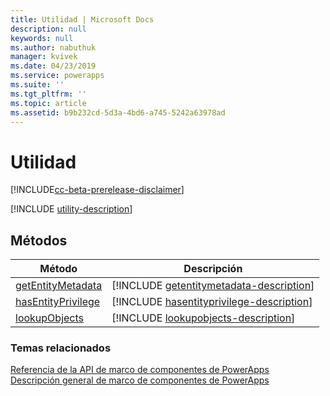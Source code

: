```yaml
---
title: Utilidad | Microsoft Docs
description: null
keywords: null
ms.author: nabuthuk
manager: kvivek
ms.date: 04/23/2019
ms.service: powerapps
ms.suite: ''
ms.tgt_pltfrm: ''
ms.topic: article
ms.assetid: b9b232cd-5d3a-4bd6-a745-5242a63978ad
---
```


# <a name="utility"></a>Utilidad

[!INCLUDE[cc-beta-prerelease-disclaimer](../../../includes/cc-beta-prerelease-disclaimer.md)]

[!INCLUDE [utility-description](includes/utility-description.md)]

## <a name="methods"></a>Métodos

|Método | Descripción | 
| ------|-------------|
|[getEntityMetadata](utility/getentitymetadata.md)|[!INCLUDE [getentitymetadata-description](utility/includes/getentitymetadata-description.md)]|
|[hasEntityPrivilege](utility/hasentityprivilege.md)|[!INCLUDE [hasentityprivilege-description](utility/includes/hasentityprivilege-description.md)]|
|[lookupObjects](utility/lookupobjects.md)|[!INCLUDE [lookupobjects-description](utility/includes/lookupobjects-description.md)]|


### <a name="related-topics"></a>Temas relacionados

[Referencia de la API de marco de componentes de PowerApps](../reference/index.md)<br/>
[Descripción general de marco de componentes de PowerApps](../overview.md)